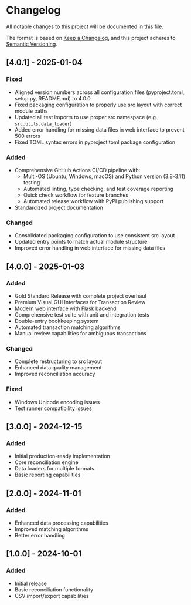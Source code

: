 # Changelog

All notable changes to this project will be documented in this file.

The format is based on [Keep a Changelog](https://keepachangelog.com/en/1.0.0/),
and this project adheres to [Semantic Versioning](https://semver.org/spec/v2.0.0.html).

## [4.0.1] - 2025-01-04

### Fixed
- Aligned version numbers across all configuration files (pyproject.toml, setup.py, README.md) to 4.0.0
- Fixed packaging configuration to properly use src layout with correct module paths
- Updated all test imports to use proper src namespace (e.g., `src.utils.data_loader`)
- Added error handling for missing data files in web interface to prevent 500 errors
- Fixed TOML syntax errors in pyproject.toml package configuration

### Added
- Comprehensive GitHub Actions CI/CD pipeline with:
  - Multi-OS (Ubuntu, Windows, macOS) and Python version (3.8-3.11) testing
  - Automated linting, type checking, and test coverage reporting
  - Quick check workflow for feature branches
  - Automated release workflow with PyPI publishing support
- Standardized project documentation

### Changed
- Consolidated packaging configuration to use consistent src layout
- Updated entry points to match actual module structure
- Improved error handling in web interface for missing data files

## [4.0.0] - 2025-01-03

### Added
- Gold Standard Release with complete project overhaul
- Premium Visual GUI Interfaces for Transaction Review
- Modern web interface with Flask backend
- Comprehensive test suite with unit and integration tests
- Double-entry bookkeeping system
- Automated transaction matching algorithms
- Manual review capabilities for ambiguous transactions

### Changed
- Complete restructuring to src layout
- Enhanced data quality management
- Improved reconciliation accuracy

### Fixed
- Windows Unicode encoding issues
- Test runner compatibility issues

## [3.0.0] - 2024-12-15

### Added
- Initial production-ready implementation
- Core reconciliation engine
- Data loaders for multiple formats
- Basic reporting capabilities

## [2.0.0] - 2024-11-01

### Added
- Enhanced data processing capabilities
- Improved matching algorithms
- Better error handling

## [1.0.0] - 2024-10-01

### Added
- Initial release
- Basic reconciliation functionality
- CSV import/export capabilities